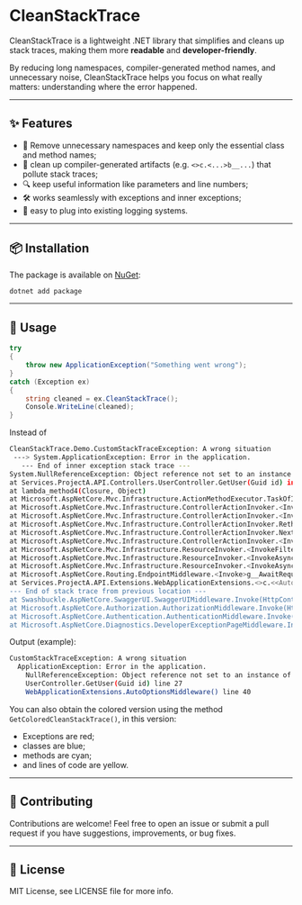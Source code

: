 ﻿# CleanStackTrace

CleanStackTrace is a lightweight .NET library that simplifies and cleans up stack traces, making them more **readable** and **developer-friendly**.  

By reducing long namespaces, compiler-generated method names, and unnecessary noise, CleanStackTrace helps you focus on what really matters: understanding where the error happened.

---

## ✨ Features

- 🚀 Remove unnecessary namespaces and keep only the essential class and method names;  
- 🧹 clean up compiler-generated artifacts (e.g. `<>c.<...>b__...`) that pollute stack traces;  
- 🔍 keep useful information like parameters and line numbers;  
- 🛠 works seamlessly with exceptions and inner exceptions;  
- 🔧 easy to plug into existing logging systems.  

---

## 📦 Installation

The package is available on [NuGet](https://www.nuget.org/):

```c#
dotnet add package 
```

---

## 🔧 Usage
```c#
try
{
    throw new ApplicationException("Something went wrong");
}
catch (Exception ex)
{
    string cleaned = ex.CleanStackTrace();
    Console.WriteLine(cleaned);
}
```

Instead of
```sh
CleanStackTrace.Demo.CustomStackTraceException: A wrong situation
 ---> System.ApplicationException: Error in the application.
   --- End of inner exception stack trace ---
System.NullReferenceException: Object reference not set to an instance of an object.
at Services.ProjectA.API.Controllers.UserController.GetUser(Guid id) in C:\Users\UserName\Repositories\Client\Services\ProjectA\API\Controllers\UserController.cs:line 27
at lambda_method4(Closure, Object)
at Microsoft.AspNetCore.Mvc.Infrastructure.ActionMethodExecutor.TaskOfIActionResultExecutor.Execute(ActionContext actionContext, IActionResultTypeMapper mapper, ObjectMethodExecutor executor, Object controller, Object[] arguments)
at Microsoft.AspNetCore.Mvc.Infrastructure.ControllerActionInvoker.<InvokeActionMethodAsync>g__Awaited|12_0(ControllerActionInvoker invoker, ValueTask`1 actionResultValueTask)
at Microsoft.AspNetCore.Mvc.Infrastructure.ControllerActionInvoker.<InvokeNextActionFilterAsync>g__Awaited|10_0(ControllerActionInvoker invoker, Task lastTask, State next, Scope scope, Object state, Boolean isCompleted)
at Microsoft.AspNetCore.Mvc.Infrastructure.ControllerActionInvoker.Rethrow(ActionExecutedContextSealed context)
at Microsoft.AspNetCore.Mvc.Infrastructure.ControllerActionInvoker.Next(State& next, Scope& scope, Object& state, Boolean& isCompleted)
at Microsoft.AspNetCore.Mvc.Infrastructure.ControllerActionInvoker.<InvokeInnerFilterAsync>g__Awaited|13_0(ControllerActionInvoker invoker, Task lastTask, State next, Scope scope, Object state, Boolean isCompleted)
at Microsoft.AspNetCore.Mvc.Infrastructure.ResourceInvoker.<InvokeFilterPipelineAsync>g__Awaited|20_0(ResourceInvoker invoker, Task lastTask, State next, Scope scope, Object state, Boolean isCompleted)
at Microsoft.AspNetCore.Mvc.Infrastructure.ResourceInvoker.<InvokeAsync>g__Awaited|17_0(ResourceInvoker invoker, Task task, IDisposable scope)
at Microsoft.AspNetCore.Mvc.Infrastructure.ResourceInvoker.<InvokeAsync>g__Awaited|17_0(ResourceInvoker invoker, Task task, IDisposable scope)
at Microsoft.AspNetCore.Routing.EndpointMiddleware.<Invoke>g__AwaitRequestTask|6_0(Endpoint endpoint, Task requestTask, ILogger logger)
at Services.ProjectA.API.Extensions.WebApplicationExtensions.<>c.<<AutoOptionsMiddleware>b__2_0>d.MoveNext() in C:\Users\UserName\Repositories\Client\Servicesoa\progetto\Extensions\WebApplicationExtensions.cs:line 40
--- End of stack trace from previous location ---
at Swashbuckle.AspNetCore.SwaggerUI.SwaggerUIMiddleware.Invoke(HttpContext httpcontext)
at Microsoft.AspNetCore.Authorization.AuthorizationMiddleware.Invoke(HttpContext context)
at Microsoft.AspNetCore.Authentication.AuthenticationMiddleware.Invoke(HttpContext context)
at Microsoft.AspNetCore.Diagnostics.DeveloperExceptionPageMiddleware.Invoke(HttpContext context)
```

Output (example):
```sh
CustomStackTraceException: A wrong situation
  ApplicationException: Error in the application.
    NullReferenceException: Object reference not set to an instance of an object.
    UserController.GetUser(Guid id) line 27
    WebApplicationExtensions.AutoOptionsMiddleware() line 40
```

You can also obtain the colored version using the method `GetColoredCleanStackTrace()`, in this version:

 - Exceptions are red;
 - classes are blue;
 - methods are cyan;
 - and lines of code are yellow.


---

## 🤝 Contributing

Contributions are welcome!
Feel free to open an issue or submit a pull request if you have suggestions, improvements, or bug fixes.

---

## 📜 License
MIT License, see LICENSE file for more info.